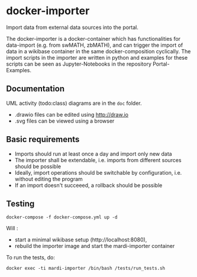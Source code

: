 # docker-importer
Import data from external data sources into the portal.

The docker-importer is a docker-container which has functionalities for data-import (e.g. from swMATH, zbMATH), 
and can trigger the import of data in a wikibase container in the same docker-composition cyclically. 
The import scripts in the importer are written in python and examples for these scripts can be seen as 
Jupyter-Notebooks in the repository Portal-Examples.

## Documentation
UML activity (todo:class) diagrams are in the `doc` folder. 
* .drawio files can be edited using http://draw.io
* .svg files can be viewed using a browser

## Basic requirements
* Imports should run at least once a day and import only new data
* The importer shall be extendable, i.e. imports from different sources should be possible
* Ideally, import operations should be switchable by configuration, i.e. without editing the program
* If an import doesn't succeeed, a rollback should be possible

## Testing
```
docker-compose -f docker-compose.yml up -d
```
Will :
* start a minimal wikibase setup (http://localhost:8080), 
* rebuild the importer image and start the mardi-importer container

To run the tests, do:
```
docker exec -ti mardi-importer /bin/bash /tests/run_tests.sh
```
